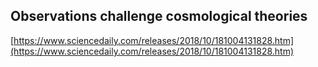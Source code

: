 ## Observations challenge cosmological theories
  
  [https://www.sciencedaily.com/releases/2018/10/181004131828.htm](https://www.sciencedaily.com/releases/2018/10/181004131828.htm)